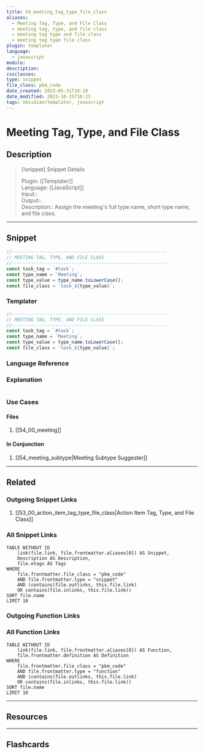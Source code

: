 ```yaml
---
title: 54_meeting_tag_type_file_class
aliases:
  - Meeting Tag, Type, and File Class
  - meeting tag, type, and file class
  - meeting tag type and file class
  - meeting tag type file class
plugin: templater
language:
  - javascript
module: 
description: 
cssclasses:
type: snippet
file_class: pkm_code
date_created: 2023-05-31T16:19
date_modified: 2023-10-25T16:23
tags: obsidian/templater, javascript
---
```

# Meeting Tag, Type, and File Class

## Description

> [!snippet] Snippet Details
>  
> Plugin: [[Templater]]  
> Language: [[JavaScript]]  
> Input::  
> Output::  
> Description:: Assign the meeting's full type name, short type name, and file class.

---

## Snippet

```javascript
//---------------------------------------------------------
// MEETING TAG, TYPE, AND FILE CLASS
//---------------------------------------------------------
const task_tag = `#task`;
const type_name = `Meeting`;
const type_value = type_name.toLowerCase();
const file_class = `task_${type_value}`;
```

### Templater

```javascript
//---------------------------------------------------------
// MEETING TAG, TYPE, AND FILE CLASS
//---------------------------------------------------------
const task_tag = `#task`;
const type_name = `Meeting`;
const type_value = type_name.toLowerCase();
const file_class = `task_${type_value}`;
```

### Language Reference

<!-- Recreate the code with links to files  -->

### Explanation

```javascript

```

### Use Cases

#### Files

<!-- Files containing the snippet  -->

1. [[54_00_meeting]]

#### In Conjunction

<!-- Snippets used together with this snippet  -->

1. [[54_meeting_subtype|Meeting Subtype Suggester]]

---

## Related

### Outgoing Snippet Links

<!-- Link related snippet here -->

1. [[53_00_action_item_tag_type_file_class|Action Item Tag, Type, and File Class]]

### All Snippet Links

<!-- Query limit 10  -->

```dataview
TABLE WITHOUT ID
	link(file.link, file.frontmatter.aliases[0]) AS Snippet,
	Description AS Description,
	file.etags AS Tags
WHERE 
	file.frontmatter.file_class = "pkm_code"
	AND file.frontmatter.type = "snippet"
	AND (contains(file.outlinks, this.file.link)
	OR contains(file.inlinks, this.file.link))
SORT file.name
LIMIT 10
```

### Outgoing Function Links

<!-- Link related functions here -->

### All Function Links

<!-- Query limit 10  -->

```dataview
TABLE WITHOUT ID
	link(file.link, file.frontmatter.aliases[0]) AS Function,
	file.frontmatter.definition AS Definition
WHERE 
	file.frontmatter.file_class = "pkm_code"
	AND file.frontmatter.type = "function"
	AND (contains(file.outlinks, this.file.link)
	OR contains(file.inlinks, this.file.link))
SORT file.name
LIMIT 10
```

---

## Resources

---

## Flashcards
